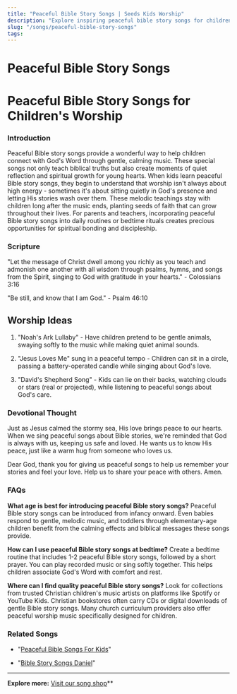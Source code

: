 ```yaml
---
title: "Peaceful Bible Story Songs | Seeds Kids Worship"
description: "Explore inspiring peaceful bible story songs for children's worship and faith development. Biblical music resources for families and ministry."
slug: "/songs/peaceful-bible-story-songs"
tags:
---
```


# Peaceful Bible Story Songs

# Peaceful Bible Story Songs for Children's Worship

### Introduction
Peaceful Bible story songs provide a wonderful way to help children connect with God's Word through gentle, calming music. These special songs not only teach biblical truths but also create moments of quiet reflection and spiritual growth for young hearts. When kids learn peaceful Bible story songs, they begin to understand that worship isn't always about high energy - sometimes it's about sitting quietly in God's presence and letting His stories wash over them. These melodic teachings stay with children long after the music ends, planting seeds of faith that can grow throughout their lives. For parents and teachers, incorporating peaceful Bible story songs into daily routines or bedtime rituals creates precious opportunities for spiritual bonding and discipleship.

### Scripture
"Let the message of Christ dwell among you richly as you teach and admonish one another with all wisdom through psalms, hymns, and songs from the Spirit, singing to God with gratitude in your hearts." - Colossians 3:16

"Be still, and know that I am God." - Psalm 46:10

## Worship Ideas
1. "Noah's Ark Lullaby" - Have children pretend to be gentle animals, swaying softly to the music while making quiet animal sounds.

2. "Jesus Loves Me" sung in a peaceful tempo - Children can sit in a circle, passing a battery-operated candle while singing about God's love.

3. "David's Shepherd Song" - Kids can lie on their backs, watching clouds or stars (real or projected), while listening to peaceful songs about God's care.

### Devotional Thought
Just as Jesus calmed the stormy sea, His love brings peace to our hearts. When we sing peaceful songs about Bible stories, we're reminded that God is always with us, keeping us safe and loved. He wants us to know His peace, just like a warm hug from someone who loves us.

Dear God, thank you for giving us peaceful songs to help us remember your stories and feel your love. Help us to share your peace with others. Amen.

### FAQs

**What age is best for introducing peaceful Bible story songs?**
Peaceful Bible story songs can be introduced from infancy onward. Even babies respond to gentle, melodic music, and toddlers through elementary-age children benefit from the calming effects and biblical messages these songs provide.

**How can I use peaceful Bible story songs at bedtime?**
Create a bedtime routine that includes 1-2 peaceful Bible story songs, followed by a short prayer. You can play recorded music or sing softly together. This helps children associate God's Word with comfort and rest.

**Where can I find quality peaceful Bible story songs?**
Look for collections from trusted Christian children's music artists on platforms like Spotify or YouTube Kids. Christian bookstores often carry CDs or digital downloads of gentle Bible story songs. Many church curriculum providers also offer peaceful worship music specifically designed for children.

### Related Songs

- "[Peaceful Bible Songs For Kids](/songs/peaceful-bible-songs-for-kids/)"

- "[Bible Story Songs Daniel](/songs/bible-story-songs-daniel/)"

---

**Explore more:** [Visit our song shop](https://seedskidsworship.com/shop)**

<!-- Schema Markup -->
<script type="application/ld+json">
{
  "@context": "https://schema.org",
  "@type": "MusicRecording",
  "name": "Peaceful Bible Story Songs",
  "byArtist": {
    "@type": "MusicGroup",
    "name": "Seeds Kids Worship"
  },
  "isFamilyFriendly": true,
  "url": "https://seedskidsworship.com/songs/peaceful-bible-story-songs/"
}
</script>